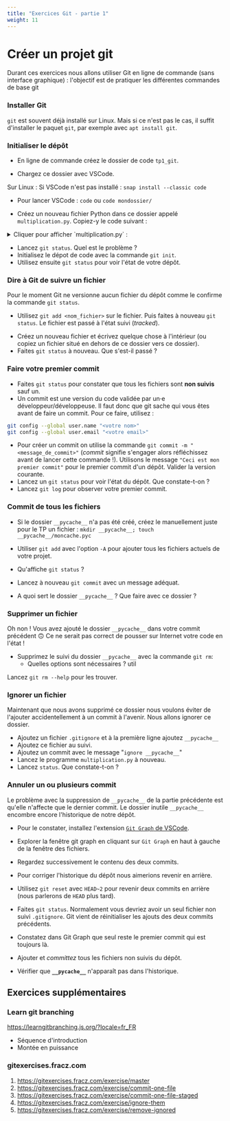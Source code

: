 ```yaml
---
title: "Exercices Git - partie 1"
weight: 11
---
```


# Créer un projet git

Durant ces exercices nous allons utiliser Git en ligne de commande (sans interface graphique) : l'objectif est de pratiquer les différentes commandes de base git

### Installer Git

`git` est souvent déjà installé sur Linux. Mais si ce n'est pas le cas, il suffit d'installer le paquet `git`, par exemple avec `apt install git`.

### Initialiser le dépôt

<!-- - Vous pouvez reprendre du code que vous avez pu utiliser dans une session précédente, par exemple tiré de votre dossier d'exercices Python. -->

- En ligne de commande créez le dossier de code `tp1_git`.

- Chargez ce dossier avec VSCode.

Sur Linux : Si VSCode n'est pas installé : `snap install --classic code`

- Pour lancer VSCode : `code` ou `code mondossier/`

- Créez un nouveau fichier Python dans ce dossier appelé `multiplication.py`. Copiez-y le code suivant :

<details><summary>Cliquer pour afficher `multiplication.py` :</summary>

```python
    # Définit l'opération de multiplication
def multiplie(a, b):
    return a * b

if __name__ == "__main__":
  print("6 * 7 = ")
  print(multiplie(a, b))
```

</details>

- Lancez `git status`. Quel est le problème ?
- Initialisez le dépot de code avec la commande `git init`.
- Utilisez ensuite `git status` pour voir l'état de votre dépôt.

### Dire à Git de suivre un fichier

Pour le moment Git ne versionne aucun fichier du dépôt comme le confirme la commande `git status`.

- Utilisez `git add <nom_fichier>` sur le fichier. Puis faites à nouveau `git status`. Le fichier est passé à l'état suivi (_tracked_).
<!-- FIXME: autre fichier -->
- Créez un nouveau fichier et écrivez quelque chose à l'intérieur (ou copiez un fichier situé en dehors de ce dossier vers ce dossier).
- Faites `git status` à nouveau. Que s'est-il passé ?
<!-- - Lancez le script `multiplication.py` pour vérifier -->

### Faire votre premier commit

- Faites `git status` pour constater que tous les fichiers sont **non suivis** sauf un.
- Un commit est une version du code validée par un·e développeur/développeuse. Il faut donc que git sache qui vous êtes avant de faire un commit. Pour ce faire, utilisez :

```bash
git config --global user.name "<votre nom>"
git config --global user.email "<votre email>"
```

- Pour créer un commit on utilise la commande `git commit -m "<message_de_commit>"` (_commit_ signifie s'engager alors réfléchissez avant de lancer cette commande !). Utilisons le message `"Ceci est mon premier commit"` pour le premier commit d'un dépôt. Valider la version courante.
- Lancez un `git status` pour voir l'état du dépôt. Que constate-t-on ?
- Lancez `git log` pour observer votre premier commit.

### Commit de tous les fichiers

- Si le dossier `__pycache__` n'a pas été créé, créez le manuellement juste pour le TP un fichier : `mkdir __pycache__; touch __pycache__/moncache.pyc`

- Utiliser `git add` avec l'option `-A` pour ajouter tous les fichiers actuels de votre projet.
- Qu'affiche `git status` ?
- Lancez à nouveau `git commit` avec un message adéquat.

- A quoi sert le dossier `__pycache__` ? Que faire avec ce dossier ?

### Supprimer un fichier

Oh non ! Vous avez ajouté le dossier `__pycache__` dans votre commit précédent 🙃
Ce ne serait pas correct de pousser sur Internet votre code en l'état !

- Supprimez le suivi du dossier `__pycache__` avec la commande `git rm`:
  - Quelles options sont nécessaires ? util

Lancez `git rm --help` pour les trouver.

### Ignorer un fichier

Maintenant que nous avons supprimé ce dossier nous voulons éviter de l'ajouter accidentellement à un commit à l'avenir. Nous allons ignorer ce dossier.

- Ajoutez un fichier `.gitignore` et à la première ligne ajoutez `__pycache__`
- Ajoutez ce fichier au suivi.
- Ajoutez un commit avec le message "`ignore __pycache__`"
- Lancez le programme `multiplication.py` à nouveau.
- Lancez `status`. Que constate-t-on ?

### Annuler un ou plusieurs commit

Le problème avec la suppression de `__pycache__` de la partie précédente est qu'elle n'affecte que le dernier commit. Le dossier inutile `__pycache__` encombre encore l'historique de notre dépôt.

- Pour le constater, installez l'extension [`Git Graph` de VSCode](https://marketplace.visualstudio.com/items?itemName=mhutchie.git-graph).
- Explorer la fenêtre git graph en cliquant sur `Git Graph` en haut à gauche de la fenêtre des fichiers.
- Regardez successivement le contenu des deux commits.

- Pour corriger l'historique du dépôt nous aimerions revenir en arrière.

- Utilisez `git reset` avec `HEAD~2` pour revenir deux commits en arrière (nous parlerons de `HEAD` plus tard).
- Faites `git status`. Normalement vous devriez avoir un seul fichier non suivi `.gitignore`. Git vient de réinitialiser les ajouts des deux commits précédents.
- Constatez dans Git Graph que seul reste le premier commit qui est toujours là.
- Ajouter et _committez_ tous les fichiers non suivis du dépôt.
- Vérifier que **`__pycache__`** n'apparaît pas dans l'historique.

## Exercices supplémentaires

### Learn git branching

https://learngitbranching.js.org/?locale=fr_FR

- Séquence d'introduction
- Montée en puissance

### gitexercises.fracz.com

1. <https://gitexercises.fracz.com/exercise/master>
2. <https://gitexercises.fracz.com/exercise/commit-one-file>
3. <https://gitexercises.fracz.com/exercise/commit-one-file-staged>
4. <https://gitexercises.fracz.com/exercise/ignore-them>
5. <https://gitexercises.fracz.com/exercise/remove-ignored>
